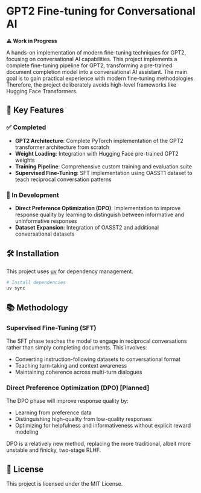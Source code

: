 # GPT2 Fine-tuning for Conversational AI

**⚠️ Work in Progress**

A hands-on implementation of modern fine-tuning techniques for GPT2, focusing on conversational AI capabilities. This project implements a complete fine-tuning pipeline for GPT2, transforming a pre-trained document completion model into a conversational AI assistant. The main goal is to gain practical experience with modern fine-tuning methodologies. Therefore, the project deliberately avoids high-level frameworks like Hugging Face Transformers.

## 🚀 Key Features

### ✅ Completed

- **GPT2 Architecture**: Complete PyTorch implementation of the GPT2 transformer architecture from scratch
- **Weight Loading**: Integration with Hugging Face pre-trained GPT2 weights
- **Training Pipeline**: Comprehensive custom training and evaluation suite
- **Supervised Fine-Tuning**: SFT implementation using OASST1 dataset to teach reciprocal conversation patterns

### 🚧 In Development

- **Direct Preference Optimization (DPO)**: Implementation to improve response quality by learning to distinguish between informative and uninformative responses
- **Dataset Expansion**: Integration of OASST2 and additional conversational datasets

## 🛠️ Installation

This project uses [uv](https://github.com/astral-sh/uv) for dependency management.

```bash
# Install dependencies
uv sync
```

## 📚 Methodology

### Supervised Fine-Tuning (SFT)

The SFT phase teaches the model to engage in reciprocal conversations rather than simply completing documents. This involves:

- Converting instruction-following datasets to conversational format
- Teaching turn-taking and context awareness
- Maintaining coherence across multi-turn dialogues

### Direct Preference Optimization (DPO) [Planned]

The DPO phase will improve response quality by:

- Learning from preference data
- Distinguishing high-quality from low-quality responses
- Optimizing for helpfulness and informativeness without explicit reward modeling

DPO is a relatively new method, replacing the more traditional, albeit more unstable and finicky, two-stage RLHF.

## 📝 License

This project is licensed under the MIT License.
